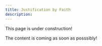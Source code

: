```yaml
---
title: Justification by Faith
description: 
---
```


This page is under construction!

The content is coming as soon as posssibly!
